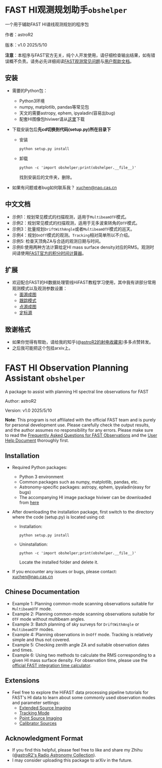 # FAST HI观测规划助手`obshelper`

一个用于辅助FAST HI谱线观测规划的程序包

作者：astroR2 

版本：v1.0 2025/5/10

**注意**：本程序与FAST官方无关，纯个人开发使用，请仔细检查输出结果，如有错误概不负责。请务必先详细阅读[FAST观测常见问题](https://fast.bao.ac.cn/cms/article/147/)与[用户帮助文档](https://fast.bao.ac.cn/cms/article/80/)。

## 安装

* 需要的Python包：
    * Python3环境
    * numpy, matplotlib, pandas等常见包
    * 天文的需要astropy, ephem, ipyaladin(容易出bug)
    * 配套HI图像包hiviwer请从[这里](https://github.com/StellarXu/hiviewer/tree/main)下载
    
* 下载安装包后**先cd切换到代码(setup.py)所在目录下**
  * 安装
    ```
    python setup.py install 
    ```
  * 卸载
    ```
    python -c 'import obshelper;print(obshelper.__file__)'
    ```
    找到安装后的文件夹，删除。

* 如果有问题或者bug如何联系我？
  xuchen@nao.cas.cn

## 中文文档

* 示例1：规划常见模式的扫描观测，适用于`MultibeamOTF`模式。
* 示例2：规划常见模式的扫描观测，适用于无多波束转角的`OTF`模式。
* 示例3：批量规划`DriftWithAngle`或者`MultibeamOTF`模式的巡天。
* 示例4：规划`OnOff`模式的观测。`Tracking`相对简单所以不介绍。
* 示例5: 检查天顶角ZA与合适的观测日期与时间。
* 示例6:使用两种方法计算给定HI mass surface density对应的RMS。观测时间请使用[FAST官方的积分时间计算器](https://fast.bao.ac.cn/integrated_time_calculate)。

## 扩展

* 欢迎配合FAST的HI数据处理管线HiFAST教程学习使用，其中我有讲部分常用观测模式以及观测参数设置：
    * [面源成图](https://zhuanlan.zhihu.com/p/611842606)
    * [跟踪模式](https://zhuanlan.zhihu.com/p/679377110)
    * [点源成图](https://zhuanlan.zhihu.com/p/681687989)
    * [定标源](https://zhuanlan.zhihu.com/p/10190495339)
    

## 致谢格式

* 如果你觉得有帮助，请给我的知乎(@[astroR2的射电收藏夹](https://www.zhihu.com/collection/960548643))多多点赞转发。
* 之后我可能把这个包挂arxiv上。


# FAST HI Observation Planning Assistant `obshelper`

A package to assist with planning HI spectral line observations for FAST

Author: astroR2

Version: v1.0 2025/5/10

**Note**: This program is not affiliated with the official FAST team and is purely for personal development use. Please carefully check the output results, and the author assumes no responsibility for any errors. Please make sure to read the [Frequently Asked Questions for FAST Observations](https://fast.bao.ac.cn/cms/article/147/) and the [User Help Document](https://fast.bao.ac.cn/cms/article/80/) thoroughly first.

## Installation

* Required Python packages:
    * Python 3 environment
    * Common packages such as numpy, matplotlib, pandas, etc.
    * Astronomy-specific packages: astropy, ephem, ipyaladin(easy for bugs)
    * The accompanying HI image package hiviwer can be downloaded from [here](https://github.com/StellarXu/hiviewer/tree/main)

* After downloading the installation package, first switch to the directory where the code (setup.py) is located using cd:
  * Installation:
    ```
    python setup.py install
    ```
  * Uninstallation:
    ```
    python -c 'import obshelper;print(obshelper.__file__)'
    ```
    Locate the installed folder and delete it.

* If you encounter any issues or bugs, please contact: xuchen@nao.cas.cn

## Chinese Documentation

* Example 1: Planning common-mode scanning observations suitable for `MultibeamOTF` mode.
* Example 2: Planning common-mode scanning observations suitable for `OTF` mode without multibeam angles.
* Example 3: Batch planning of sky surveys for `DriftWithAngle` or `MultibeamOTF` modes.
* Example 4: Planning observations in `OnOff` mode. Tracking is relatively simple and thus not covered.
* Example 5: Checking zenith angle ZA and suitable observation dates and times.
* Example 6: Using two methods to calculate the RMS corresponding to a given HI mass surface density. For observation time, please use the [official FAST integration time calculator](https://fast.bao.ac.cn/integrated_time_calculate).

## Extensions

* Feel free to explore the HiFAST data processing pipeline tutorials for FAST's HI data to learn about some commonly used observation modes and parameter settings:
    * [Extended Source Imaging](https://zhuanlan.zhihu.com/p/611842606)
    * [Tracking Mode](https://zhuanlan.zhihu.com/p/679377110)
    * [Point Source Imaging](https://zhuanlan.zhihu.com/p/681687989)
    * [Calibrator Sources](https://zhuanlan.zhihu.com/p/10190495339)

## Acknowledgment Format

* If you find this helpful, please feel free to like and share my Zhihu (@[astroR2's Radio Astronomy Collection](https://www.zhihu.com/collection/960548643)).
* I may consider uploading this package to arXiv in the future.


